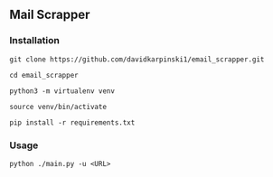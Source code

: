 ## Mail Scrapper

### Installation

```shell
git clone https://github.com/davidkarpinski1/email_scrapper.git

cd email_scrapper

python3 -m virtualenv venv

source venv/bin/activate

pip install -r requirements.txt
```

### Usage

```shell
python ./main.py -u <URL>
```